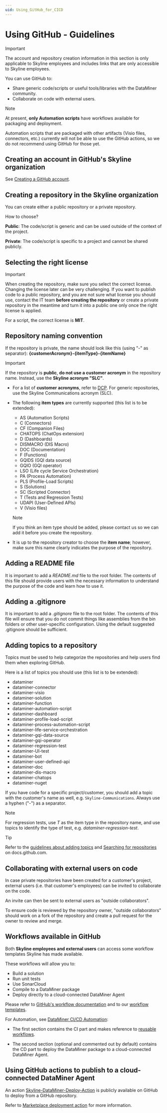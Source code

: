```yaml
---
uid: Using_GitHub_for_CICD
---
```


# Using GitHub - Guidelines

> [!IMPORTANT]
> The account and repository creation information in this section is only applicable to Skyline employees and includes links that are only accessible to Skyline employees.

You can use GitHub to:

- Share generic code/scripts or useful tools/libraries with the DataMiner community.
- Collaborate on code with external users.

> [!NOTE]
> At present, **only Automation scripts** have workflows available for packaging and deployment.
>
> Automation scripts that are packaged with other artifacts (Visio files, connectors, etc.) currently will not be able to use the GitHub actions, so we do not recommend using GitHub for those yet.

## Creating an account in GitHub's Skyline organization

See [Creating a GitHub account](https://internaldocs.skyline.be/Corporate/OfficeConventions/OC_Corporate/IT/IT_GitHub.html).

## Creating a repository in the Skyline organization

You can create either a public repository or a private repository.

How to choose?

**Public**: The code/script is generic and can be used outside of the context of the project.

**Private**: The code/script is specific to a project and cannot be shared publicly.

## Selecting the right license

> [!IMPORTANT]
> When creating the repository, make sure you select the correct license. Changing the license later can be very challenging. If you want to publish code to a public repository, and you are not sure what license you should use, contact the IT team **before creating the repository** or create a private repository in the meantime and turn it into a public one only once the right license is applied.

For a script, the correct license is **MIT**.

## Repository naming convention

If the repository is private, the name should look like this (using "-" as separator): **{customerAcronym}-{itemType}-{itemName}**

> [!IMPORTANT]
> If the repository is **public**, **do not use a customer acronym** in the repository name. Instead, use the **Skyline acronym "SLC"**.

- For a list of **customer acronyms**, refer to [DCP](https://dcp.skyline.be/Lists/Customers/AllItems.aspx). For generic repositories, use the Skyline Communications acronym (SLC).

- The following **item types** are currently supported (this list is to be extended):

  - AS (Automation Scripts)
  - C (Connectors)
  - CF (Companion Files)
  - CHATOPS (ChatOps extension)
  - D (Dashboards)
  - DISMACRO (DIS Macro)
  - DOC (Documentation)
  - F (Functions)
  - GQIDS (GQI data source)
  - GQIO (GQI operator)
  - LSO (Life cycle Service Orchestration)
  - PA (Process Automation)
  - PLS (Profile-Load Scripts)
  - S (Solutions)
  - SC (Scripted Connector)
  - T (Tests and Regression Tests)
  - UDAPI (User-Defined APIs)
  - V (Visio files)

  > [!NOTE]
  > If you think an item type should be added, please contact us so we can add it before you create the repository.

- It is up to the repository creator to choose the **item name**; however, make sure this name clearly indicates the purpose of the repository.

## Adding a README file

It is important to add a *README.md* file to the root folder. The contents of this file should provide users with the necessary information to understand the purpose of the code and learn how to use it.

## Adding a .gitignore

It is important to add a *.gitignore* file to the root folder. The contents of this file will ensure that you do not commit things like assemblies from the bin folders or other user-specific configuration. Using the default suggested .gitignore should be sufficient.

## Adding topics to a repository

Topics must be used to help categorize the repositories and help users find them when exploring GitHub.

Here is a list of topics you should use (this list is to be extended):

- dataminer
- dataminer-connector
- dataminer-visio
- dataminer-solution
- dataminer-function
- dataminer-automation-script
- dataminer-dashboard
- dataminer-profile-load-script
- dataminer-process-automation-script
- dataminer-life-service-orchestration
- dataminer-gqi-data-source
- dataminer-gqi-operator
- dataminer-regression-test
- dataminer-UI-test
- dataminer-bot
- dataminer-user-defined-api
- dataminer-doc
- dataminer-dis-macro
- dataminer-chatops
- dataminer-nuget

If you have code for a specific project/customer, you should add a topic with the customer's name as well, e.g. `Skyline-Communications`. Always use a hyphen ("-") as a separator.

> [!NOTE]
> For regression tests, use *T* as the item type in the repository name, and use topics to identify the type of test, e.g. *dataminer-regression-test*.

> [!TIP]
> Refer to the [guidelines about adding topics](https://docs.github.com/en/repositories/managing-your-repositorys-settings-and-features/customizing-your-repository/classifying-your-repository-with-topics) and [Searching for repositories](https://docs.github.com/en/search-github/searching-on-github/searching-for-repositories) on docs.github.com.

## Collaborating with external users on code

In case private repositories have been created for a customer's project, external users (i.e. that customer's employees) can be invited to collaborate on the code.

An invite can then be sent to external users as "outside collaborators".

To ensure code is reviewed by the repository owner, "outside collaborators" should work on a fork of the repository and create a pull request for the owner to review and merge.

## Workflows available in GitHub

Both **Skyline employees and external users** can access some workflow templates Skyline has made available.

These workflows will allow you to:

- Build a solution
- Run unit tests
- Use SonarCloud
- Compile to a DataMiner package
- Deploy directly to a cloud-connected DataMiner Agent

Please refer to [GitHub's workflow documentation](https://docs.github.com/en/actions/using-workflows/about-workflows) and to our [workflow templates](https://github.com/SkylineCommunications/.github/tree/main/workflow-templates).

For Automation, see [DataMiner CI/CD Automation](https://github.com/SkylineCommunications/.github/blob/main/workflow-templates/DataMiner-CICD-Automation.yml):

- The first section contains the CI part and makes reference to [reusable workflows](https://github.com/SkylineCommunications/_ReusableWorkflows).

- The second section (optional and commented out by default) contains the CD part to deploy the DataMiner package to a cloud-connected DataMiner Agent.

## Using GitHub actions to publish to a cloud-connected DataMiner Agent

An action [Skyline-DataMiner-Deploy-Action](https://github.com/SkylineCommunications/Skyline-DataMiner-Deploy-Action) is publicly available on GitHub to deploy from a GitHub repository.

Refer to [Marketplace deployment action](xref:Marketplace_deployment_action) for more information.
